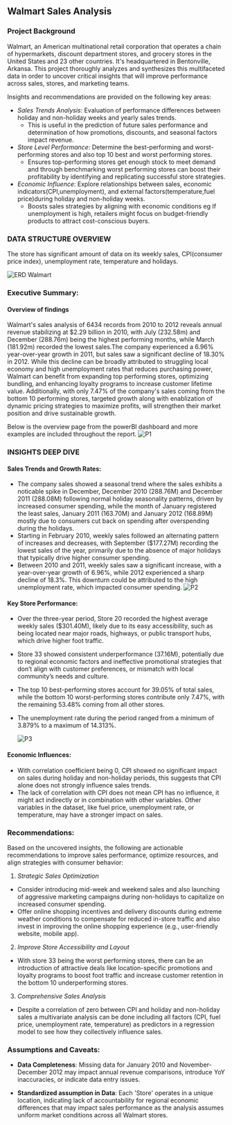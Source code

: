 ## Walmart Sales Analysis
### Project Background
Walmart, an American multinational retail corporation that operates a chain of hypermarkets, discount department stores, and grocery stores in the United States and 23 other countries. It's headquartered in Bentonville, Arkansa.
This project thoroughly analyzes and synthesizes this multifaceted data in order to uncover critical insights that will improve performance across sales, stores, and marketing teams.

Insights and recommendations are provided on the following key areas:

- *Sales Trends Analysis*: Evaluation of performance differences between holiday and non-holiday weeks and yearly sales trends.
   - This is useful in the prediction of future sales performance and determination of how promotions, discounts, and seasonal factors impact revenue.
- *Store Level Performance*: Determine the best-performing and worst-performing stores and also top 10 best and worst performing stores.
  -  Ensures top-performing stores get enough stock to meet demand and through benchmarking worst performing stores can boost their profitability by identifying and replicating successful store strategies. 
- *Economic Influence*: Explore relationships between sales, economic indicators(CPI,unemployment), and external factors(temperature,fuel price)during holiday and non-holiday weeks.
  - Boosts sales strategies by aligning with economic conditions eg If unemployment is high, retailers might focus on budget-friendly products to attract cost-conscious buyers.



### DATA STRUCTURE OVERVIEW
The store has significant amount of data on its weekly sales, CPI(consumer price index), unemployment rate, temperature and holidays.

![ERD Walmart](https://github.com/user-attachments/assets/8654e899-5eb0-4b45-a316-cd883b9f5eb4)


### Executive Summary:
#### Overview of findings
Walmart's sales analysis of 6434 records from 2010 to 2012 reveals annual revenue stabilizing at $2.29 billion in 2010, with July (232.58m) and December (288.76m) being the highest performing months, while March (181.92m) recorded the lowest sales.The company experienced a 6.96% year-over-year growth in 2011, but sales saw a significant decline of 18.30% in 2012. While this decline can be broadly attributed to struggling local economy and high unemployment rates that reduces purchasing power, Walmart can benefit from expanding top performing stores, optimizing bundling, and enhancing loyalty programs to increase customer lifetime value. Additionally, with only 7.47% of the company's sales coming from the bottom 10 performing stores, targeted growth along with enablization of dynamic pricing strategies to maximize profits, will strengthen their market position and drive sustainable growth.


Below is the overview page from the powerBI dashboard and more examples are included throughout the report.
![P1](https://github.com/user-attachments/assets/f07ac416-78bd-4790-a2b8-168cb29dbc5e)

### INSIGHTS DEEP DIVE
#### Sales Trends and Growth Rates:
- The company sales showed a seasonal trend where the sales exhibits a noticable spike in December, December 2010 (288.76M) and December 2011 (288.08M) following normal holiday seasonality patterns, driven by 
  increased consumer spending, while the month of January registered the least sales, January 2011 (163.70M) and January 2012 (168.89M) mostly due to consumers cut back on spending after 
  overspending during the holidays. 
- Starting in February 2010, weekly sales followed an alternating pattern of increases and decreases, with September ($177.27M) recording the lowest sales of the year, primarily due to the absence of major holidays that 
  typically drive higher consumer spending.
- Between 2010 and 2011, weekly sales saw a significant increase, with a year-over-year growth of 6.96%, while 2012 experienced a sharp decline of 18.3%. This downturn could be attributed to the high unemployment 
  rate, which impacted consumer spending.
  ![P2](https://github.com/user-attachments/assets/673ae401-48f3-437a-860d-455a6d989fed)



#### Key Store Performance:
- Over the three-year period, Store 20 recorded the highest average weekly sales ($301.40M), likely due to its easy accessibility, such as being located near major roads, highways, or public transport hubs, which drive 
  higher foot traffic.
- Store 33 showed consistent underperformance (37.16M), potentially due to regional economic factors and ineffective promotional strategies that don’t align with customer preferences, or mismatch with local community’s 
  needs and culture.
- The top 10 best-performing stores account for 39.05% of total sales, while the bottom 10 worst-performing stores contribute only 7.47%, with the remaining 53.48% coming from all other stores.
- The unemployment rate during the period ranged from a minimum of 3.879% to a maximum of 14.313%.
  
  ![P3](https://github.com/user-attachments/assets/09ed75dd-5d25-4195-833b-5e91472b00ad)



#### Economic Influences:
- With correlation coefficient being 0, CPI showed no significant impact on sales during holiday and non-holiday periods,
  this suggests that CPI alone does not strongly influence sales trends.
- The lack of correlation with CPI does not mean CPI has no influence, it might act indirectly or in combination with other variables.
  Other variables in the dataset, like fuel price, unemployment rate, or temperature, may have a stronger impact on sales.



### Recommendations: 
Based on the uncovered insights, the following are actionable recommendations to improve sales performance, optimize resources, and align strategies with consumer behavior:
1. *Strategic Sales Optimization*
   
- Consider introducing mid-week and weekend sales and also launching of aggressive marketing campaigns during non-holidays to capitalize on increased consumer spending.
- Offer online shopping incentives and delivery discounts during extreme weather conditions to compensate for reduced in-store traffic and also invest in improving the online shopping experience (e.g., user-friendly 
  website, mobile app).
2. *Improve Store Accessibility and Layout*
   
- With store 33 being the worst performing stores, there can be an introduction of attractive deals like location-specific promotions and loyalty programs to boost foot traffic and increase customer retention in the 
  bottom 10 underperforming stores.
3. *Comprehensive Sales Analysis*
   
- Despite a correlation of zero between CPI and holiday and non-holiday sales a multivariate analysis can be done including all factors (CPI, fuel price, unemployment rate, temperature) as predictors in a regression 
  model to see how they collectively influence sales.
   


### Assumptions and Caveats:
- **Data Completeness**: Missing data for January 2010 and November-December 2012 may impact annual revenue comparisons, introduce YoY inaccuracies, or indicate data entry issues.
   
- **Standardized assumption in Data**: Each 'Store' operates in a unique location, indicating lack of accountability for regional economic differences that may impact sales performance as the analysis assumes 
  uniform market conditions across all Walmart stores.








